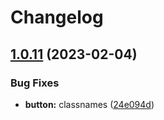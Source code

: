 # Changelog

## [1.0.11](https://github.com/yonatanAiz/design-system/compare/library-v1.0.10...library-v1.0.11) (2023-02-04)

### Bug Fixes

- **button:** classnames ([24e094d](https://github.com/yonatanAiz/design-system/commit/24e094d95ed7c742254f5b017ddf1b14dee24b3c))
